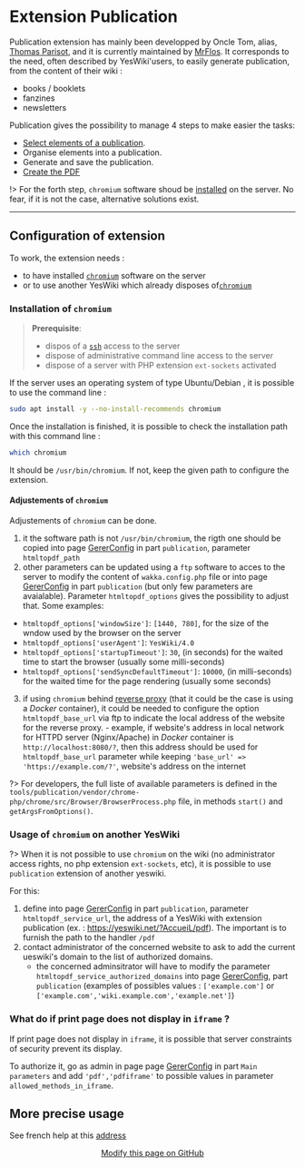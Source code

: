 # Extension Publication

Publication extension has mainly been developped by Oncle Tom, alias, [Thomas Parisot](https://github.com/thom4parisot/), and it is currently maintained by [MrFlos](https://github.com/MrFlos). It corresponds to the need, often described by YesWiki'users, to easily generate publication, from the content of their wiki : 
 - books / booklets
 - fanzines
 - newsletters

Publication gives the possibility to manage 4 steps to make easier the tasks:
 - [Select elements of a publication](/tools/publication/docs/fr/README?id=select-elements-of-a-publication).
 - Organise elements into a publication.
 - Generate and save the publication.
 - [Create the PDF](/tools/publication/docs/fr/README?id=create-the-pdf)

!> For the forth step, `chromium` software shoud be [installed](?id=installation-of-chromium) on the server. No fear, if it is not the case, alternative solutions exist.


----

## Configuration of extension

To work, the extension needs :
 - to have installed [`chromium`](https://www.chromium.org/Home) software on the server
 - or to use another YesWiki which already disposes of[`chromium`](https://www.chromium.org/Home)

### Installation of `chromium`

> **Prerequisite**:
> - dispos of a [`ssh`](https://en.wikipedia.org/wiki/Secure_Shell) access to the server
> - dispose of administrative command line access to the server
> - dispose of a server with PHP extension `ext-sockets` activated

If the server uses an operating system of type Ubuntu/Debian , it is possible to use the command line :

```bash
sudo apt install -y --no-install-recommends chromium
```

Once the installation is finished, it is possible to check the installation path with this command line :
```bash
which chromium
```

It should be `/usr/bin/chromium`. If not, keep the given path to configure the extension.

#### Adjustements of `chromium`

Adjustements of `chromium` can be done.

 1. it the software path is not `/usr/bin/chromium`, the rigth one should be copied into page [GererConfig](?GererConfig 'Page config :ignore') in part `publication`, parameter `htmltopdf_path`
 2. other parameters can be updated using a `ftp` software to acces to the server to modify the content of `wakka.config.php` file or into page [GererConfig](?GererConfig 'Page config :ignore') in part `publication` (but only few parameters are avaialable). Parameter `htmltopdf_options` gives the possibility to adjust that. Some examples:
   - `htmltopdf_options['windowSize']`: `[1440, 780]`, for the size of the wndow used by the browser on the server
   - `htmltopdf_options['userAgent']`: `YesWiki/4.0`
   - `htmltopdf_options['startupTimeout']`: `30`, (in seconds) for the waited time to start the browser (usually some milli-seconds)
   - `htmltopdf_options['sendSyncDefaultTimeout']`: `10000`, (in milli-seconds) for the waited time for the page rendering (usually some seconds)
  3. if using `chromium` behind [reverse proxy](https://en.wikipedia.org/wiki/Reverse_proxy) (that it could be the case is using a _Docker_ container), it could be needed to configure the option `htmltopdf_base_url` via ftp to indicate the local address of the website for the reverse proxy.
    - example, if website's address in local network for HTTPD server (Nginx/Apache) in _Docker_ container is `http://localhost:8080/?`, then this address should be used for `htmltopdf_base_url` parameter while keeping `'base_url' => 'https://example.com/?'`, website's address on the internet

?> For developers, the full liste of available parameters is defined in the `tools/publication/vendor/chrome-php/chrome/src/Browser/BrowserProcess.php` file, in methods `start()` and `getArgsFromOptions()`.

### Usage of `chromium` on another YesWiki

?> When it is not possible to use `chromium` on the wiki (no administrator access rights, no php extension `ext-sockets`, etc), it is possible to use `publication` extension of another yeswiki.

For this:
 1. define into page [GererConfig](?GererConfig 'Page config :ignore') in part `publication`, parameter `htmltopdf_service_url`, the address of a YesWiki with extension publication (ex. : https://yeswiki.net/?AccueiL/pdf). The important is to furnish the path to the handler `/pdf`
 2. contact administrator of the concerned website to ask to add the current ueswiki's domain to the list of authorized domains.
    - the concerned adminsitrator will have to modify the parameter `htmltopdf_service_authorized_domains` into page [GererConfig](?GererConfig 'Page config :ignore'), part `publication` (examples of possibles values : `['example.com']` or `['example.com','wiki.example.com','example.net']`)

### What do if print page does not display in `iframe` ?

If print page does not display in `iframe`, it is possible that server constraints of security prevent its display.

To authorize it, go as admin in page page [GererConfig](?GererConfig 'Page config :ignore') in part `Main parameters` and add `'pdf','pdfiframe'` to possible values in parameter `allowed_methods_in_iframe`.

## More precise usage

See french help at this [address](/tools/publication/docs/fr/?id=utilisation-d%c3%a9taill%c3%a9e)

<div style="text-align:center;">

[Modify this page on GitHub](https://github.com/YesWiki/yeswiki-extension-publication/edit/doc/docs/en/README.md)

</div>
